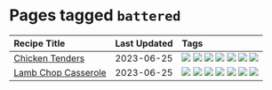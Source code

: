 # Pages tagged `battered`

|Recipe Title|Last Updated|Tags
|:---|:---|:---|
|[Chicken Tenders](../recipes/chickentenders.md)|2023-06-25|[![](https://img.shields.io/badge/tag-airfryer-e5c1d4)](../tags/airfryer.md) [![](https://img.shields.io/badge/tag-amazing-10cdd6)](../tags/amazing.md) [![](https://img.shields.io/badge/tag-battered-237124)](../tags/battered.md) [![](https://img.shields.io/badge/tag-chicken-b6c680)](../tags/chicken.md) [![](https://img.shields.io/badge/tag-crumbed-1754e4)](../tags/crumbed.md) [![](https://img.shields.io/badge/tag-messy-208450)](../tags/messy.md) [![](https://img.shields.io/badge/tag-sides-517a72)](../tags/sides.md)|
|[Lamb Chop Casserole](../recipes/lambchopcasserole.md)|2023-06-25|[![](https://img.shields.io/badge/tag-Aussie-6b1fb)](../tags/Aussie.md) [![](https://img.shields.io/badge/tag-baked-d93385)](../tags/baked.md) [![](https://img.shields.io/badge/tag-battered-237124)](../tags/battered.md) [![](https://img.shields.io/badge/tag-casserole-9ab3df)](../tags/casserole.md) [![](https://img.shields.io/badge/tag-family-5c1fef)](../tags/family.md) [![](https://img.shields.io/badge/tag-fried-1433c8)](../tags/fried.md) [![](https://img.shields.io/badge/tag-lamb-6685b7)](../tags/lamb.md)|